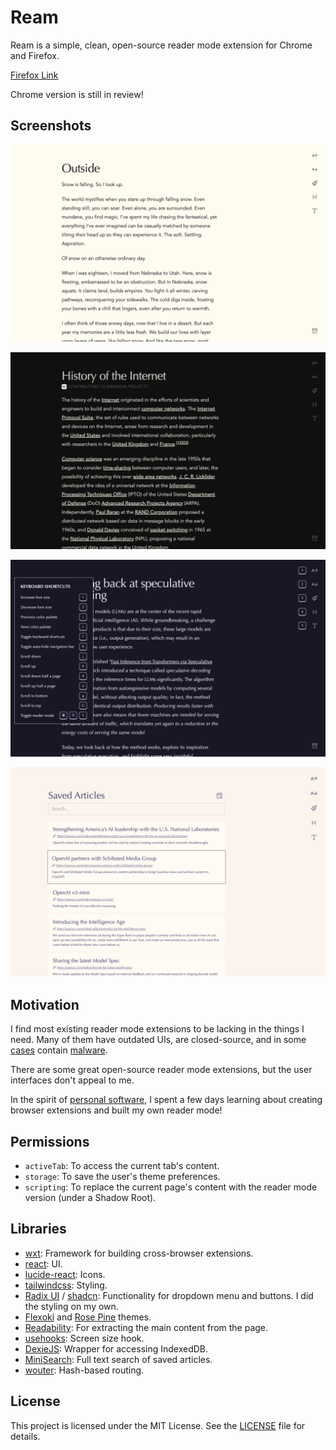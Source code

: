 # Ream

Ream is a simple, clean, open-source reader mode extension for Chrome and Firefox.

[Firefox Link](https://addons.mozilla.org/en-US/firefox/addon/ream)

Chrome version is still in review!

## Screenshots

![Desktop Light](./docs/light-screenshot.png)

![Desktop Dark](./docs/dark-screenshot.png)

![Desktop Rose Pine](./docs/rose-screenshot.png)

![Desktop Rose Pine Dawn Search](./docs/saved-screenshot.png)

## Motivation

I find most existing reader mode extensions to be lacking in the things I need.
Many of them have outdated UIs, are closed-source, and in some [cases](https://arstechnica.com/security/2025/01/dozens-of-backdoored-chrome-extensions-discovered-on-2-6-million-devices/) contain [malware](https://readermode.io/blog/articles/reader-mode-security-incident-what-happened-and-our-response).

There are some great open-source reader mode extensions, but the user interfaces don't appeal to me.

In the spirit of [personal software](https://leerob.com/n/personal-software),
I spent a few days learning about creating browser extensions and built my own reader mode!

## Permissions

- `activeTab`: To access the current tab's content.
- `storage`: To save the user's theme preferences.
- `scripting`: To replace the current page's content with the reader mode version (under a Shadow Root).

## Libraries

- [wxt](https://wxt.dev/): Framework for building cross-browser extensions.
- [react](https://react.dev/): UI.
- [lucide-react](https://lucide.dev/): Icons.
- [tailwindcss](https://tailwindcss.com/): Styling.
- [Radix UI](https://www.radix-ui.com/) / [shadcn](https://ui.shadcn.com/): Functionality for dropdown menu and buttons. I did the styling on my own.
- [Flexoki](https://github.com/kepano/flexoki) and [Rose Pine](https://rosepinetheme.com/) themes.
- [Readability](https://github.com/mozilla/readability): For extracting the main content from the page.
- [usehooks](https://usehooks.com/): Screen size hook.
- [DexieJS](https://dexie.org/): Wrapper for accessing IndexedDB.
- [MiniSearch](https://github.com/lucaong/minisearch): Full text search of saved articles.
- [wouter](https://github.com/molefrog/wouter): Hash-based routing.

## License

This project is licensed under the MIT License. See the [LICENSE](LICENSE) file for details.
